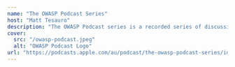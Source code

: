 ```yaml
---
name: "The OWASP Podcast Series"
host: "Matt Tesauro"
description: "The OWASP Podcast series is a recorded series of discussion with thought leaders and practioners who are working on securing the future of coming generations."
cover:
  src: "/owasp-podcast.jpeg"
  alt: "OWASP Podcast Logo"
url: "https://podcasts.apple.com/au/podcast/the-owasp-podcast-series/id300769012"
---
```

